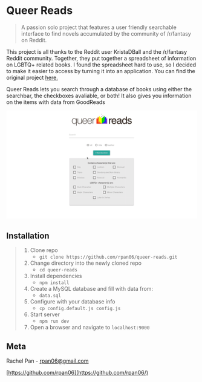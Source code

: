# Queer Reads
> A passion solo project that features a user friendly searchable interface to find novels accumulated by the community of /r/fantasy on Reddit.

This project is all thanks to the Reddit user KristaDBall and the /r/fantasy Reddit community. Together, they put together a spreadsheet of information on LGBTQ+ related books. I found the spreadsheet hard to use, so I decided to make it easier to access by turning it into an application. You can find the original project [here.](https://docs.google.com/spreadsheets/d/1roLOB8OZm34XjzVyDmH5fyWiPKGYy8i9EzRuhBMZauo/)

Queer Reads lets you search through a database of books using either the searchbar, the checkboxes avaliable, or both! It also gives you information on the items with data from GoodReads

![](demo.gif)


## Installation

> 1. Clone repo
>    - `git clone https://github.com/rpan06/queer-reads.git`
> 1. Change directory into the newly cloned repo
>    - `cd queer-reads`
> 1. Install dependencies
>    - `npm install`
> 1. Create a MySQL database and fill with data from:
>    - `data.sql`
> 1. Configure with your database info
>    - `cp config.default.js config.js`
> 1. Start server
>    - `npm run dev`
> 1. Open a browser and navigate to `localhost:9000`


## Meta

Rachel Pan - rpan06@gmail.com

[https://github.com/rpan06](https://github.com/rpan06/)
